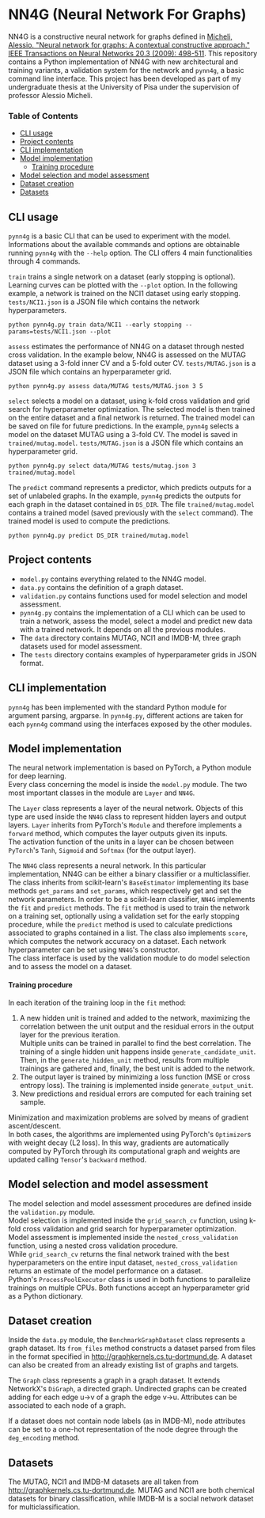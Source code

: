 # NN4G (Neural Network For Graphs)
NN4G is a constructive neural network for graphs defined in [Micheli, Alessio. "Neural network for graphs: A contextual constructive approach." IEEE Transactions on Neural Networks 20.3 (2009): 498-511](https://ieeexplore.ieee.org/abstract/document/4773279).
This repository contains a Python implementation of NN4G with new architectural and training variants, a validation system for the network and `pynn4g`, a basic command line interface.
This project has been developed as part of my undergraduate thesis at the University of Pisa under the supervision of professor Alessio Micheli.

### Table of Contents  
- [CLI usage](https://github.com/EmanueleCosenza/NN4G/blob/master/README.md#cli-usage)
- [Project contents](https://github.com/EmanueleCosenza/NN4G/blob/master/README.md#project-contents)
- [CLI implementation](https://github.com/EmanueleCosenza/NN4G/blob/master/README.md#cli-implementation)
- [Model implementation](https://github.com/EmanueleCosenza/NN4G/blob/master/README.md#model-implementation)
  - [Training procedure](https://github.com/EmanueleCosenza/NN4G/blob/master/README.md#training-procedure)
- [Model selection and model assessment](https://github.com/EmanueleCosenza/NN4G/blob/master/README.md#model-selection-and-model-assessment)
- [Dataset creation](https://github.com/EmanueleCosenza/NN4G/blob/master/README.md#dataset-creation)
- [Datasets](https://github.com/EmanueleCosenza/NN4G/blob/master/README.md#datasets)

## CLI usage
`pynn4g` is a basic CLI that can be used to experiment with the model. Informations about the available commands and options are obtainable running `pynn4g` with the `--help` option. The CLI offers 4 main functionalities through 4 commands.

`train` trains a single network on a dataset (early stopping is optional). Learning curves can be plotted with the `--plot` option. In the following example, a network is trained on the NCI1 dataset using early stopping. `tests/NCI1.json` is a JSON file which contains the network hyperparameters.
```
python pynn4g.py train data/NCI1 --early stopping --params=tests/NCI1.json --plot
```


`assess` estimates the performance of NN4G on a dataset through nested cross validation. In the example below, NN4G is assessed on the MUTAG dataset using a 3-fold inner CV and a 5-fold outer CV. `tests/MUTAG.json` is a JSON file which contains an hyperparameter grid.
```
python pynn4g.py assess data/MUTAG tests/MUTAG.json 3 5
```

`select` selects a model on a dataset, using k-fold cross validation and grid search for hyperparameter optimization. The selected model is then trained on the entire dataset and a final network is returned. The trained model can be saved on file for future predictions. In the example, `pynn4g` selects a model on the dataset MUTAG using a 3-fold CV. The model is saved in `trained/mutag.model`. `tests/MUTAG.json` is a JSON file which contains an hyperparameter grid.
```
python pynn4g.py select data/MUTAG tests/mutag.json 3 trained/mutag.model
```

The `predict` command represents a predictor, which predicts outputs for a set of unlabeled graphs. In the example, `pynn4g` predicts  the outputs for each graph in the dataset contained in `DS_DIR`. The file `trained/mutag.model` contains a trained model (saved previously with the `select` command). The trained model is used to compute the predictions.
```
python pynn4g.py predict DS_DIR trained/mutag.model
```


## Project contents
- `model.py` contains everything related to the NN4G model.
- `data.py` contains the definition of a graph dataset.
- `validation.py` contains functions used for model selection and model assessment.
- `pynn4g.py` contains the implementation of a CLI which can be used to train a network, assess the model, select a model and predict new data with a trained network. It depends on all the previous modules.
- The `data` directory contains MUTAG, NCI1 and IMDB-M, three graph datasets used for model assessment.
- The `tests` directory contains examples of hyperparameter grids in JSON format.

## CLI implementation
`pynn4g` has been implemented with the standard Python module for argument parsing, argparse. In `pynn4g.py`, different actions are taken for each `pynn4g` command using the interfaces exposed by the other modules.

## Model implementation
The neural network implementation is based on PyTorch, a Python module for deep learning.\
Every class concerning the model is inside the `model.py` module. The two most important classes in the module are `Layer` and `NN4G`.

The `Layer` class represents a layer of the neural network. Objects of this type are used inside the `NN4G` class to represent hidden layers and output layers. `Layer` inherits from PyTorch's `Module` and therefore implements a `forward` method, which computes the layer outputs given its inputs.\
The activation function of the units in a layer can be chosen between `PyTorch`'s `Tanh`, `Sigmoid` and `Softmax` (for the output layer).

The `NN4G` class represents a neural network. In this particular implementation, NN4G can be either a binary classifier or a multiclassifier.\
The class inherits from scikit-learn's `BaseEstimator` implementing its base methods `get_params` and `set_params`, which respectively get and set the network parameters. In order to be a scikit-learn classifier, `NN4G` implements the `fit` and `predict` methods. The `fit` method is used to train the network on a training set, optionally using a validation set for the early stopping procedure, while the `predict` method is used to calculate predictions associated to graphs contained in a list. The class also implements `score`, which computes the network accuracy on a dataset. Each network hyperparameter can be set using `NN4G`'s constructor.\
The class interface is used by the validation module to do model selection and to assess the model on a dataset.

#### Training procedure
In each iteration of the training loop in the `fit` method:
1. A new hidden unit is trained and added to the network, maximizing the correlation between the unit output and the residual errors in the output layer for the previous iteration.\
Multiple units can be trained in parallel to find the best correlation. The training of a single hidden unit happens inside `generate_candidate_unit`. Then, in the `generate_hidden_unit` method, results from multiple trainings are gathered and, finally, the best unit is added to the network.
2. The output layer is trained by minimizing a loss function (MSE or cross entropy loss). The training is implemented inside `generate_output_unit`.
3. New predictions and residual errors are computed for each training set sample.

Minimization and maximization problems are solved by means of gradient ascent/descent.\
In both cases, the algorithms are implemented using PyTorch's `Optimizer`s with weight decay (L2 loss). In this way, gradients are automatically computed by PyTorch through its computational graph and weights are updated calling `Tensor`'s `backward` method.

## Model selection and model assessment
The model selection and model assessment procedures are defined inside the `validation.py` module.\
Model selection is implemented inside the `grid_search_cv` function, using k-fold cross validation and grid search for hyperparameter optimization. Model assessment is implemented inside the `nested_cross_validation` function, using a nested cross validation procedure.\
While `grid_search_cv` returns the final network trained with the best hyperparameters on the entire input dataset, `nested_cross_validation` returns an estimate of the model performance on a dataset.\
Python's `ProcessPoolExecutor` class is used in both functions to parallelize trainings on multiple CPUs. Both functions accept an hyperparameter grid as a Python dictionary.

## Dataset creation
Inside the `data.py` module, the `BenchmarkGraphDataset` class represents a graph dataset. Its `from_files` method constructs a dataset parsed from files in the format specified in http://graphkernels.cs.tu-dortmund.de. A dataset can also be created from an already existing list of graphs and targets.

The `Graph` class represents a graph in a graph dataset. It extends NetworkX's `DiGraph`, a directed graph. Undirected graphs can be created adding for each edge u->v of a graph the edge v->u. Attributes can be associated to each node of a graph.

If a dataset does not contain node labels (as in IMDB-M), node attributes can be set to a one-hot representation of the node degree through the `deg_encoding` method.

## Datasets
The MUTAG, NCI1 and IMDB-M datasets are all taken from http://graphkernels.cs.tu-dortmund.de. MUTAG and NCI1 are both chemical datasets for binary classification, while IMDB-M is a social network dataset for multiclassification.

